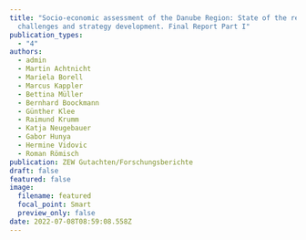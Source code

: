 ```yaml
---
title: "Socio-economic assessment of the Danube Region: State of the region,
  challenges and strategy development. Final Report Part I"
publication_types:
  - "4"
authors:
  - admin
  - Martin Achtnicht
  - Mariela Borell
  - Marcus Kappler
  - Bettina Müller
  - Bernhard Boockmann
  - Günther Klee
  - Raimund Krumm
  - Katja Neugebauer
  - Gabor Hunya
  - Hermine Vidovic
  - Roman Römisch
publication: ZEW Gutachten/Forschungsberichte
draft: false
featured: false
image:
  filename: featured
  focal_point: Smart
  preview_only: false
date: 2022-07-08T08:59:08.558Z
---
```

